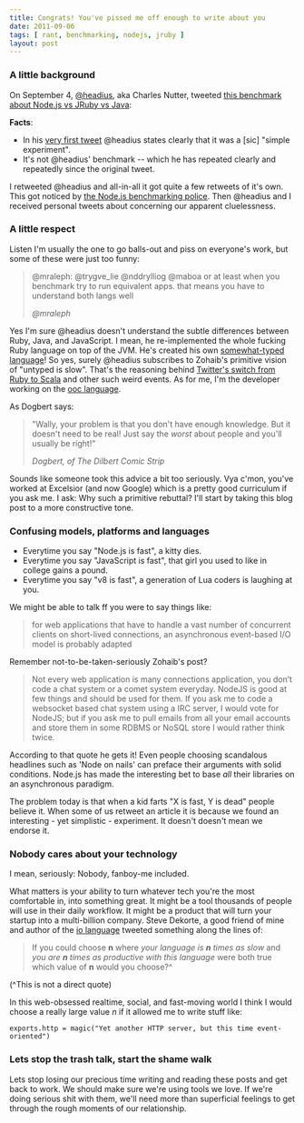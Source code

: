 ```yaml
---
title: Congrats! You've pissed me off enough to write about you
date: 2011-09-06
tags: [ rant, benchmarking, nodejs, jruby ]
layout: post
---
```


### A little background

On September 4, [@headius](http://twitter.com/headius), aka Charles Nutter, tweeted [this benchmark about Node.js vs JRuby vs Java](http://maxpert.tumblr.com/post/9677133069/node-on-nails):

**Facts**:

  * In his [very first tweet](https://twitter.com/headius/status/110391814569197568) @headius states clearly that it was a [sic] "simple experiment".
  * It's not @headius' benchmark -- which he has repeated clearly and repeatedly since the original tweet.

I retweeted @headius and all-in-all it got quite a few retweets of it's own.
This got noticed by [the Node.js benchmarking police](https://plus.google.com/111090511249453178320/posts/hJSKm6ra9wY).
Then @headius and I received personal tweets about concerning our apparent cluelessness.

### A little respect

Listen I'm usually the one to go balls-out and piss on everyone's work, but some of these were just too funny:

> @mraleph: @trygve_lie @nddrylliog @maboa or at least when you benchmark try to
> run equivalent apps. that means you have to understand both langs well
> 
> <cite>@mraleph</cite>

Yes I'm sure @headius doesn't understand the subtle differences between Ruby, Java, and JavaScript.
I mean, he re-implemented the whole fucking Ruby language on top of the JVM.
He's created his own [somewhat-typed](http://en.wikipedia.org/wiki/Mirah_\(programming_language\)) [language](http://blog.headius.com/2008/03/duby-type-inferred-ruby-like-jvm.html)!
So yes, surely @headius subscribes to Zohaib's primitive vision of "untyped is slow".
That's the reasoning behind [Twitter's switch from Ruby to Scala](http://www.theregister.co.uk/2009/04/01/twitter_on_scala/) and other such weird events.
As for me, I'm the developer working on the [ooc language](http://ooc-lang.org/).

As Dogbert says:

> "Wally, your problem is that you don't have enough knowledge. But it doesn't need to be
>  real! Just say the *worst* about people and you'll usually be right!"
> 
> <cite>Dogbert, of The Dilbert Comic Strip</cite>

Sounds like someone took this advice a bit too seriously.
Vya c'mon, you've worked at Excelsior (and now Google) which is a pretty good curriculum if you ask me.
I ask: Why such a primitive rebuttal?
I'll start by taking this blog post to a more constructive tone.

### Confusing models, platforms and languages

  * Everytime you say "Node.js is fast", a kitty dies.
  * Everytime you say "JavaScript is fast", that girl you used to like in college gains a pound.
  * Everytime you say "v8 is fast", a generation of Lua coders is laughing at you.

We might be able to talk ff you were to say things like:

> for web applications that have to handle a vast number of concurrent clients 
> on short-lived connections, an asynchronous event-based I/O model is probably
> adapted

Remember not-to-be-taken-seriously Zohaib's post?

> Not every web application is many connections application, you don’t code a chat system
> or a comet system everyday. NodeJS is good at few things and should be used for them. If
> you ask me to code a websocket based chat system using a IRC server, I would vote for
> NodeJS; but if you ask me to pull emails from all your email accounts and store them
> in some RDBMS or NoSQL store I would rather think twice.

According to that quote he gets it!
Even people choosing scandalous headlines such as 'Node on nails' can preface their arguments with solid conditions.
Node.js has made the interesting bet to base *all* their libraries on an asynchronous paradigm.

The problem today is that when a kid farts "X is fast, Y is dead" people believe it.
When some of us retweet an article it is because we found an interesting - yet simplistic - experiment.
It doesn't doesn't mean we endorse it.


### Nobody cares about your technology

I mean, seriously: Nobody, fanboy-me included.

What matters is your ability to turn whatever tech you're the most comfortable in, into something great.
It might be a tool thousands of people will use in their daily workflow.
It might be a product that will turn your startup into a multi-billion company.
Steve Dekorte, a good friend of mine and author of the [io language](http://iolanguage.com/) tweeted something along the lines of:

> If you could choose **n** where *your language is **n** times as slow* and *you are **n** times as productive
> with this language* were both true which value of **n** would you choose?^

(^This is not a direct quote)

In this web-obsessed realtime, social, and fast-moving world I think I would choose a really large value *n* if
it allowed me to write stuff like:

    exports.http = magic("Yet another HTTP server, but this time event-oriented")

### Lets stop the trash talk, start the shame walk

Lets stop losing our precious time writing and reading these posts and get back to work.
We should make sure we're using tools we love.
If we're doing serious shit with them, we'll need more than superficial feelings to get through the rough moments of our relationship.
